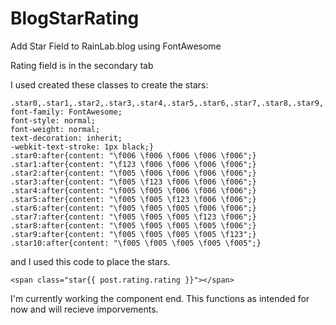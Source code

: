 # BlogStarRating
Add Star Field to RainLab.blog using FontAwesome

Rating field is in the secondary tab


I used created these classes to create the stars:

    .star0,.star1,.star2,.star3,.star4,.star5,.star6,.star7,.star8,.star9,.star10{
    font-family: FontAwesome;
    font-style: normal;
    font-weight: normal;
    text-decoration: inherit;
    -webkit-text-stroke: 1px black;}
    .star0:after{content: "\f006 \f006 \f006 \f006 \f006";}
    .star1:after{content: "\f123 \f006 \f006 \f006 \f006";}
    .star2:after{content: "\f005 \f006 \f006 \f006 \f006";}
    .star3:after{content: "\f005 \f123 \f006 \f006 \f006";}
    .star4:after{content: "\f005 \f005 \f006 \f006 \f006";}
    .star5:after{content: "\f005 \f005 \f123 \f006 \f006";}
    .star6:after{content: "\f005 \f005 \f005 \f006 \f006";}
    .star7:after{content: "\f005 \f005 \f005 \f123 \f006";}
    .star8:after{content: "\f005 \f005 \f005 \f005 \f006";}
    .star9:after{content: "\f005 \f005 \f005 \f005 \f123";}
    .star10:after{content: "\f005 \f005 \f005 \f005 \f005";}


and I used this code to place the stars.

    <span class="star{{ post.rating.rating }}"></span>
  
I'm currently working the component end. This functions as intended for now and will recieve imporvements.
